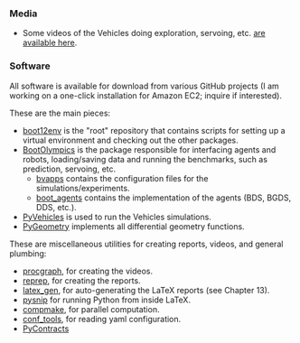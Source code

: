 
### Media

- Some videos of the Vehicles doing exploration, servoing, etc. [are available here][here].

[here]: http://purl.org/censi/research/2012-bv1bds1/videos/

### Software

All software is available for download from various GitHub projects
(I am working on a one-click installation for Amazon EC2; inquire if interested).

These are the main pieces:

- [boot12env](http://github.com/AndreaCensi/boot12env) is the "root" repository
  that contains scripts for setting up a virtual environment and 
  checking out the other packages.
- [BootOlympics](http://github.com/AndreaCensi/boot_olympics) 
  is the package responsible for interfacing agents and robots, 
  loading/saving data and running the benchmarks,
  such as prediction, servoing, etc.
  - [bvapps](http://github.com/AndreaCensi/bvapps)  contains the configuration
    files for the simulations/experiments.
  - [boot_agents](http://github.com/AndreaCensi/boot_agents)  contains the 
    implementation of the agents (BDS, BGDS, DDS, etc.).
- [PyVehicles](http://github.com/AndreaCensi/vehicles) is used
  to run the Vehicles simulations.
- [PyGeometry](http://github.com/AndreaCensi/geometry) implements
  all differential geometry functions.


These are miscellaneous utilities for creating reports, videos, and general plumbing:

- [procgraph](http://github.com/AndreaCensi/procgraph), for creating the videos.
- [reprep](http://github.com/AndreaCensi/reprep), for creating the reports.
- [latex_gen](http://github.com/AndreaCensi/latex_gen), for auto-generating the LaTeX reports (see Chapter 13).
- [pysnip](https://github.com/AndreaCensi/pysnip) for running Python from inside LaTeX.
- [compmake](http://github.com/AndreaCensi/compmake), for parallel computation.
- [conf_tools](http://github.com/AndreaCensi/conf_tools), for reading yaml 
  configuration.
- [PyContracts](http://github.com/AndreaCensi/contracts)

 
